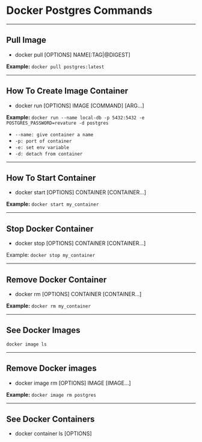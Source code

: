 # Docker Postgres Commands

---

## Pull Image

- docker pull [OPTIONS] NAME[:TAG|@DIGEST]

**Example:**
```docker pull postgres:latest```

---

## How To Create Image Container

- docker run [OPTIONS] IMAGE [COMMAND] [ARG...]

**Example:** ```docker run --name local-db -p 5432:5432 -e POSTGRES_PASSWORD=revature -d postgres```

- ```--name: give container a name```
- ```-p: port of container```
- ```-e: set env variable```
- ```-d: detach from container```

---

## How To Start Container

- docker start [OPTIONS] CONTAINER [CONTAINER...]

**Example:** ```docker start my_container```

---

## Stop Docker Container

- docker stop [OPTIONS] CONTAINER [CONTAINER...]

Example: ```docker stop my_container```

---

## Remove Docker Container

- docker rm [OPTIONS] CONTAINER [CONTAINER...]

**Example:** ```docker rm my_container```

---

## See Docker Images

```docker image ls```

---

## Remove Docker images

- docker image rm [OPTIONS] IMAGE [IMAGE...]

**Example:** ```docker image rm postgres```

---

## See Docker Containers

- docker container ls [OPTIONS]